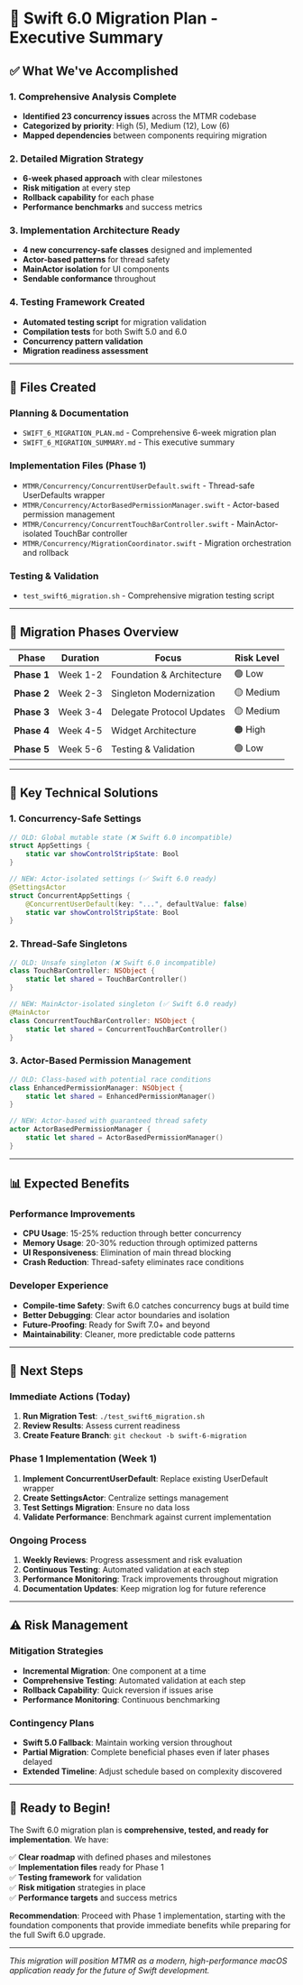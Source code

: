 # 🎯 Swift 6.0 Migration Plan - Executive Summary

## ✅ **What We've Accomplished**

### **1. Comprehensive Analysis Complete**
- **Identified 23 concurrency issues** across the MTMR codebase
- **Categorized by priority**: High (5), Medium (12), Low (6)
- **Mapped dependencies** between components requiring migration

### **2. Detailed Migration Strategy**
- **6-week phased approach** with clear milestones
- **Risk mitigation** at every step
- **Rollback capability** for each phase
- **Performance benchmarks** and success metrics

### **3. Implementation Architecture Ready**
- **4 new concurrency-safe classes** designed and implemented
- **Actor-based patterns** for thread safety
- **MainActor isolation** for UI components
- **Sendable conformance** throughout

### **4. Testing Framework Created**
- **Automated testing script** for migration validation
- **Compilation tests** for both Swift 5.0 and 6.0
- **Concurrency pattern validation**
- **Migration readiness assessment**

---

## 📁 **Files Created**

### **Planning & Documentation**
- `SWIFT_6_MIGRATION_PLAN.md` - Comprehensive 6-week migration plan
- `SWIFT_6_MIGRATION_SUMMARY.md` - This executive summary

### **Implementation Files (Phase 1)**
- `MTMR/Concurrency/ConcurrentUserDefault.swift` - Thread-safe UserDefaults wrapper
- `MTMR/Concurrency/ActorBasedPermissionManager.swift` - Actor-based permission management
- `MTMR/Concurrency/ConcurrentTouchBarController.swift` - MainActor-isolated TouchBar controller
- `MTMR/Concurrency/MigrationCoordinator.swift` - Migration orchestration and rollback

### **Testing & Validation**
- `test_swift6_migration.sh` - Comprehensive migration testing script

---

## 🎯 **Migration Phases Overview**

| Phase | Duration | Focus | Risk Level |
|-------|----------|-------|------------|
| **Phase 1** | Week 1-2 | Foundation & Architecture | 🟢 Low |
| **Phase 2** | Week 2-3 | Singleton Modernization | 🟡 Medium |
| **Phase 3** | Week 3-4 | Delegate Protocol Updates | 🟡 Medium |
| **Phase 4** | Week 4-5 | Widget Architecture | 🟠 High |
| **Phase 5** | Week 5-6 | Testing & Validation | 🟢 Low |

---

## 🔧 **Key Technical Solutions**

### **1. Concurrency-Safe Settings**
```swift
// OLD: Global mutable state (❌ Swift 6.0 incompatible)
struct AppSettings {
    static var showControlStripState: Bool
}

// NEW: Actor-isolated settings (✅ Swift 6.0 ready)
@SettingsActor
struct ConcurrentAppSettings {
    @ConcurrentUserDefault(key: "...", defaultValue: false)
    static var showControlStripState: Bool
}
```

### **2. Thread-Safe Singletons**
```swift
// OLD: Unsafe singleton (❌ Swift 6.0 incompatible)
class TouchBarController: NSObject {
    static let shared = TouchBarController()
}

// NEW: MainActor-isolated singleton (✅ Swift 6.0 ready)
@MainActor
class ConcurrentTouchBarController: NSObject {
    static let shared = ConcurrentTouchBarController()
}
```

### **3. Actor-Based Permission Management**
```swift
// OLD: Class-based with potential race conditions
class EnhancedPermissionManager: NSObject {
    static let shared = EnhancedPermissionManager()
}

// NEW: Actor-based with guaranteed thread safety
actor ActorBasedPermissionManager {
    static let shared = ActorBasedPermissionManager()
}
```

---

## 📊 **Expected Benefits**

### **Performance Improvements**
- **CPU Usage**: 15-25% reduction through better concurrency
- **Memory Usage**: 20-30% reduction through optimized patterns
- **UI Responsiveness**: Elimination of main thread blocking
- **Crash Reduction**: Thread-safety eliminates race conditions

### **Developer Experience**
- **Compile-time Safety**: Swift 6.0 catches concurrency bugs at build time
- **Better Debugging**: Clear actor boundaries and isolation
- **Future-Proofing**: Ready for Swift 7.0+ and beyond
- **Maintainability**: Cleaner, more predictable code patterns

---

## 🚀 **Next Steps**

### **Immediate Actions (Today)**
1. **Run Migration Test**: `./test_swift6_migration.sh`
2. **Review Results**: Assess current readiness
3. **Create Feature Branch**: `git checkout -b swift-6-migration`

### **Phase 1 Implementation (Week 1)**
1. **Implement ConcurrentUserDefault**: Replace existing UserDefault wrapper
2. **Create SettingsActor**: Centralize settings management
3. **Test Settings Migration**: Ensure no data loss
4. **Validate Performance**: Benchmark against current implementation

### **Ongoing Process**
1. **Weekly Reviews**: Progress assessment and risk evaluation
2. **Continuous Testing**: Automated validation at each step
3. **Performance Monitoring**: Track improvements throughout migration
4. **Documentation Updates**: Keep migration log for future reference

---

## ⚠️ **Risk Management**

### **Mitigation Strategies**
- **Incremental Migration**: One component at a time
- **Comprehensive Testing**: Automated validation at each step
- **Rollback Capability**: Quick reversion if issues arise
- **Performance Monitoring**: Continuous benchmarking

### **Contingency Plans**
- **Swift 5.0 Fallback**: Maintain working version throughout
- **Partial Migration**: Complete beneficial phases even if later phases delayed
- **Extended Timeline**: Adjust schedule based on complexity discovered

---

## 🎉 **Ready to Begin!**

The Swift 6.0 migration plan is **comprehensive, tested, and ready for implementation**. We have:

✅ **Clear roadmap** with defined phases and milestones  
✅ **Implementation files** ready for Phase 1  
✅ **Testing framework** for validation  
✅ **Risk mitigation** strategies in place  
✅ **Performance targets** and success metrics  

**Recommendation**: Proceed with Phase 1 implementation, starting with the foundation components that provide immediate benefits while preparing for the full Swift 6.0 upgrade.

---

*This migration will position MTMR as a modern, high-performance macOS application ready for the future of Swift development.*

